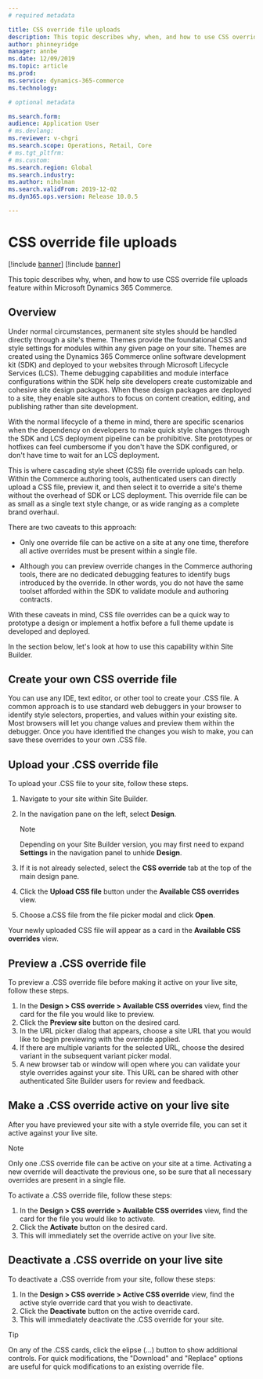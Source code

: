 ```yaml
---
# required metadata

title: CSS override file uploads
description: This topic describes why, when, and how to use CSS override file uploads feature within Microsoft Dynamics 365 Commerce.
author: phinneyridge
manager: annbe
ms.date: 12/09/2019
ms.topic: article
ms.prod: 
ms.service: dynamics-365-commerce
ms.technology: 

# optional metadata

ms.search.form:  
audience: Application User
# ms.devlang: 
ms.reviewer: v-chgri
ms.search.scope: Operations, Retail, Core
# ms.tgt_pltfrm: 
# ms.custom: 
ms.search.region: Global
ms.search.industry: 
ms.author: niholman
ms.search.validFrom: 2019-12-02
ms.dyn365.ops.version: Release 10.0.5

---
```

# CSS override file uploads

[!include [banner](includes/preview-banner.md)]
[!include [banner](includes/banner.md)]

This topic describes why, when, and how to use CSS override file uploads feature within Microsoft Dynamics 365 Commerce.

## Overview

Under normal circumstances, permanent site styles should be handled directly through a site's theme. Themes provide the foundational CSS and style settings for modules within any given page on your site. Themes are created using the Dynamics 365 Commerce online software development kit (SDK) and deployed to your websites through Microsoft Lifecycle Services (LCS). Theme debugging capabilities and module interface configurations within the SDK help site developers create customizable and cohesive site design packages. When these design packages are deployed to a site, they enable site authors to focus on content creation, editing, and publishing rather than site development.  

With the normal lifecycle of a theme in mind, there are specific scenarios when the dependency on developers to make quick style changes through the SDK and LCS deployment pipeline can be prohibitive. Site prototypes or hotfixes can feel cumbersome if you don't have the SDK configured, or don't have time to wait for an LCS deployment. 

This is where cascading style sheet (CSS) file override uploads can help. Within the Commerce authoring tools, authenticated users can directly upload a CSS file, preview it, and then select it to override a site's theme without the overhead of SDK or LCS deployment. This override file can be as small as a single text style change, or as wide ranging as a complete brand overhaul.  

There are two caveats to this approach: 

- Only one override file can be active on a site at any one time, therefore all active overrides must be present within a single file.

- Although you can preview override changes in the Commerce authoring tools, there are no dedicated debugging features to identify bugs introduced by the override. In other words, you do not have the same toolset afforded within the SDK to validate module and authoring contracts.

With these caveats in mind, CSS file overrides can be a quick way to prototype a design or implement a hotfix before a full theme update is developed and deployed. 

In the section below, let's look at how to use this capability within Site Builder.

## Create your own CSS override file

You can use any IDE, text editor, or other tool to create your .CSS file.  A common approach is to use standard web debuggers in your browser to identify style selectors, properties, and values within your existing site.  Most browsers will let you change values and preview them within the debugger.  Once you have identified the changes you wish to make, you can save these overrides to your own .CSS file.   

## Upload your .CSS override file

To upload your .CSS file to your site, follow these steps.

1. Navigate to your site within Site Builder.

2. In the navigation pane on the left, select **Design**.

    >[!Note]
    >Depending on your Site Builder version, you may first need to expand **Settings** in the navigation panel to unhide **Design**.
    
3. If it is not already selected, select the **CSS override** tab at the top of the main design pane.
4. Click the **Upload CSS file** button under the **Available CSS overrides** view.

5. Choose a.CSS file from the file picker modal and click **Open**.

Your newly uploaded CSS file will appear as a card in the **Available CSS overrides** view.

## Preview a .CSS override file

To preview a .CSS override file before making it active on your live site, follow these steps.

1. In the **Design > CSS override > Available CSS overrides** view, find the card for the file you would like to preview.
2. Click the **Preview site** button on the desired card.
3. In the URL picker dialog that appears, choose a site URL that you would like to begin previewing with the override applied.
4. If there are multiple variants for the selected URL, choose the desired variant in the subsequent variant picker modal.
5. A new browser tab or window will open where you can validate your style overrides against your site.  This URL can be shared with other authenticated Site Builder users for review and feedback.

## Make a .CSS override active on your live site

After you have previewed your site with a style override file, you can set it active against your live site.  

>[!NOTE]
>Only one .CSS override file can be active on your site at a time. Activating a new override will deactivate the previous one, so be sure that all necessary overrides are present in a single file.

To activate a .CSS override file, follow these steps:

1. In the **Design > CSS override > Available CSS overrides** view, find the card for the file you would like to activate.
2. Click the **Activate** button on the desired card.
3. This will immediately set the override active on your live site.

## Deactivate a .CSS override on your live site

To deactivate a .CSS override from your site, follow these steps:

1. In the **Design > CSS override > Active CSS override** view, find the active style override card that you wish to deactivate.
2. Click the **Deactivate** button on the active override card.
3. This will immediately deactivate the .CSS override for your site.

>[!TIP]
>On any of the .CSS cards, click the elipse (...) button to show additional controls. For quick modifications, the "Download" and "Replace" options are useful for quick modifications to an existing override file.
